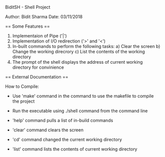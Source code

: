 BiditSH - Shell Project


Author: Bidit Sharma
Date: 03/11/2018

== Some Features == 
1) Implementaion of Pipe ('|')
2) Implementation of I/O redirection ('>' and '<')
3) In-built commands to perform the following tasks:
	a) Clear the screen
	b) Change the working direcrory
	c) List the contents of the working directory
4) The prompt of the shell displays the address of current working directory for convinience
 

== External Documentation ==

How to Compile: 
- Use  'make' command in the command to use the makefile to compile the project
- Run the executable using ./shell command from the command line

- 'help' command pulls a list of in-build commands
- 'clear' command clears the screen
- 'cd' command changed the current working directory
- 'list' command lists the contents of current working directory

